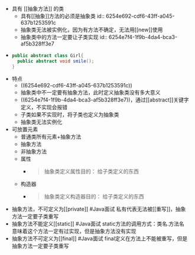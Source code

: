 - 具有 [[抽象方法]] 的类
	- 具有[[抽象]]方法的必须是抽象类
	  id:: 6254e692-cdf6-43ff-a045-637b1253591c
	- 抽象类无法被实例化，因为有方法不确定，无法用[[new]]使用
	- 抽象类中的方法一定要让子类实现
	  id:: 6254e7f4-1f9b-4da4-bca3-af5b328ff3e7
- ```java
  public abstract class Girl{
  	public abstract void smile();
  }
  ```
- 特点
	- ((6254e692-cdf6-43ff-a045-637b1253591c))
	- 抽象类中不一定要有抽象方法，此时定义抽象类没有多大意义
	- ((6254e7f4-1f9b-4da4-bca3-af5b328ff3e7))，通过[[abstract]]关键字定义，不实现会报错
	- 子类如果不实现时，将子类也定义为抽象类
	- 抽象类无法实例化
- 可放置元素
	- 普通类所有元素+抽象方法
	- 抽象方法
	- 非抽象方法
	- 属性
		- > 抽象类定义属性目的：
		  给子类定义的东西
	- 构造器
		- > 抽象类定义构造器目的：
		  给子类定义的东西
- 抽象方法，不可定义为[[private]] #Java面试
  私有代表无法被[[重写]]，抽象方法一定要子类重写
- 抽象方法不能定义[[static]] #Java面试
  static方法的调用方式：类名.方法名  意味着这个方法一定有过实现，但是抽象方法没有实现
- 抽象方法不可定义为[[final]] #Java面试
  final定义在方法上不能被重写，但是抽象方法一定要子类重写